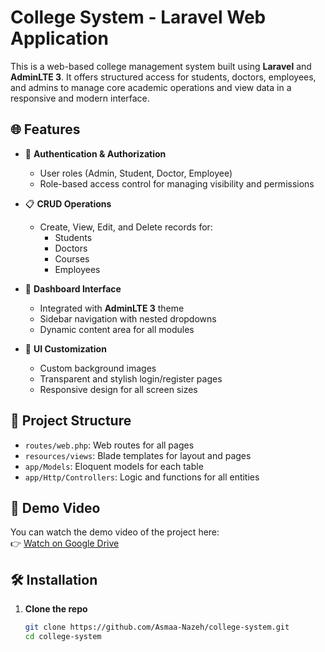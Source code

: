 # College System - Laravel Web Application

This is a web-based college management system built using **Laravel** and **AdminLTE 3**. It offers structured access for students, doctors, employees, and admins to manage core academic operations and view data in a responsive and modern interface.

## 🌐 Features

- 🔐 **Authentication & Authorization**
  - User roles (Admin, Student, Doctor, Employee)
  - Role-based access control for managing visibility and permissions

- 📋 **CRUD Operations**
  - Create, View, Edit, and Delete records for:
    - Students
    - Doctors
    - Courses
    - Employees

- 🧭 **Dashboard Interface**
  - Integrated with **AdminLTE 3** theme
  - Sidebar navigation with nested dropdowns
  - Dynamic content area for all modules

- 🎨 **UI Customization**
  - Custom background images
  - Transparent and stylish login/register pages
  - Responsive design for all screen sizes

## 📂 Project Structure

- `routes/web.php`: Web routes for all pages
- `resources/views`: Blade templates for layout and pages
- `app/Models`: Eloquent models for each table
- `app/Http/Controllers`: Logic and functions for all entities


## 🎥 Demo Video

You can watch the demo video of the project here:  
👉 [Watch on Google Drive](https://drive.google.com/file/d/1kcR4zd-07fBcxkNVeMY_AJGDzZnIlWPY/view?usp=drive_link)


## 🛠️ Installation

1. **Clone the repo**
   ```bash
   git clone https://github.com/Asmaa-Nazeh/college-system.git
   cd college-system
